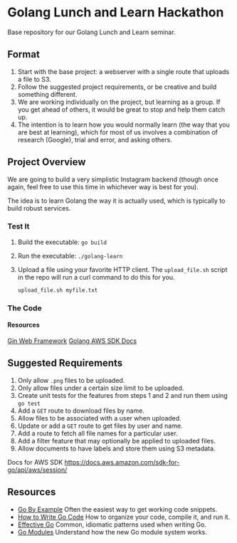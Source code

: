 # Golang Lunch and Learn Hackathon

Base repository for our Golang Lunch and Learn seminar.

## Format
 
 1. Start with the base project: a webserver with a single route that uploads a file to S3.
 2. Follow the suggested project requirements, or be creative and build something different.
 3. We are working individually on the project, but learning as a group. If you get ahead of others, it would be great to stop and help them catch up.
 4. The intention is to learn how you would normally learn (the way that you are best at learning), which for most of us involves a combination of research (Google), trial and error, and asking others.

## Project Overview

We are going to build a very simplistic Instagram backend (though once again, feel free to use this time in whichever way is best for you).

The idea is to learn Golang the way it is actually used, which is typically to build robust services. 

### Test It

 1. Build the executable: `go build`
 2. Run the executable: `./golang-learn`
 3. Upload a file using your favorite HTTP client. The `upload_file.sh` script in the repo will run a curl command to do this for you.

    ```
    upload_file.sh myfile.txt
    ```

### The Code

#### Resources

[Gin Web Framework](https://github.com/gin-gonic/gin)
[Golang AWS SDK Docs](https://docs.aws.amazon.com/sdk-for-go/api/aws/)


## Suggested Requirements

 1. Only allow `.png` files to be uploaded.
 2. Only allow files under a certain size limit to be uploaded.
 3. Create unit tests for the features from steps 1 and 2 and run them using `go test`
 4. Add a `GET` route to download files by name.
 5. Allow files to be associated with a user when uploaded.
 6. Update or add a `GET` route to get files by user and name.
 7. Add a route to fetch all file names for a particular user.
 8. Add a filter feature that may optionally be applied to uploaded files.
 9. Allow documents to have labels and store them using S3 metadata. 


Docs for AWS SDK
https://docs.aws.amazon.com/sdk-for-go/api/aws/session/


## Resources
 * [Go By Example](https://gobyexample.com/)
   Often the easiest way to get working code snippets.
 * [How to Write Go Code](https://golang.org/doc/code.html)
   How to organize your code, compile it, and run it.
 * [Effective Go](https://golang.org/doc/effective_go.html)
   Common, idiomatic patterns used when writing Go.
 * [Go Modules](https://blog.golang.org/using-go-modules)
   Understand how the new Go module system works.


